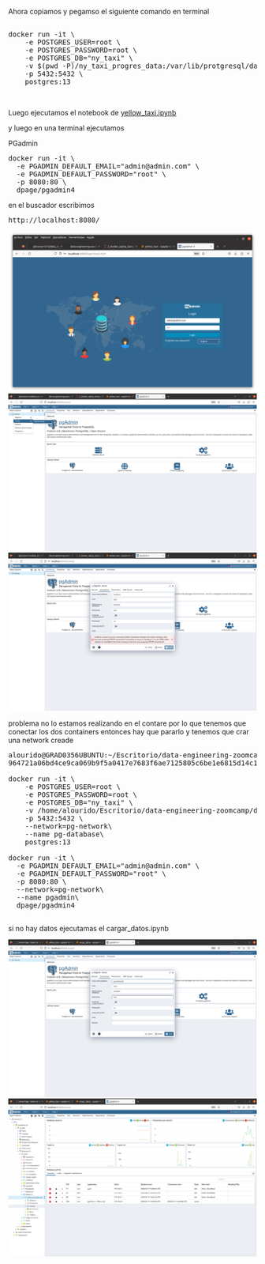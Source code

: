 
Ahora copiamos y pegamso el siguiente comando en terminal

<pre>

docker run -it \
    -e POSTGRES_USER=root \
    -e POSTGRES_PASSWORD=root \
    -e POSTGRES_DB="ny_taxi" \
    -v $(pwd -P)/ny_taxi_progres_data:/var/lib/protgresql/data \
    -p 5432:5432 \
    postgres:13


</pre>

Luego ejecutamos el notebook de [yellow_taxi.ipynb](yellow_taxi.ipynb)


y luego en una terminal ejecutamos

PGadmin

<pre>
docker run -it \
  -e PGADMIN_DEFAULT_EMAIL="admin@admin.com" \
  -e PGADMIN_DEFAULT_PASSWORD="root" \
  -p 8080:80 \
  dpage/pgadmin4
</pre>


en el buscador escribimos 
<pre>
http://localhost:8080/
</pre>

![loging](img_pasos/inicio.png)
![crear server ](img_pasos/crear_server.png)
![error ](img_pasos/error.png)

problema no lo estamos realizando en el contare por lo que tenemos que conectar los dos containers  entonces hay que pararlo 
y tenemos que crar una network creade

<pre>
alourido@GRAD0356UBUNTU:~/Escritorio/data-engineering-zoomcamp/data_zoomcamp/2_docker_sql/ny_taxis/prueba_3_pg_admin$ sudo docker network create pg-network
964721a06bd4ce9ca069b9f5a0417e7683f6ae7125805c6be1e6815d14c1c6ec

docker run -it \
    -e POSTGRES_USER=root \
    -e POSTGRES_PASSWORD=root \
    -e POSTGRES_DB="ny_taxi" \
    -v /home/alourido/Escritorio/data-engineering-zoomcamp/data_zoomcamp/2_docker_sql/ny_taxis/prueba_1/ny_taxi_progres_data:/var/lib/protgresql/data \
    -p 5432:5432 \
    --network=pg-network\
    --name pg-database\
    postgres:13

docker run -it \
  -e PGADMIN_DEFAULT_EMAIL="admin@admin.com" \
  -e PGADMIN_DEFAULT_PASSWORD="root" \
  -p 8080:80 \
  --network=pg-network\
  --name pgadmin\
  dpage/pgadmin4

</pre>


si no hay datos ejecutamas el cargar_datos.ipynb




![solución ](img_pasos/solution.png)
![final ](img_pasos/final.png)